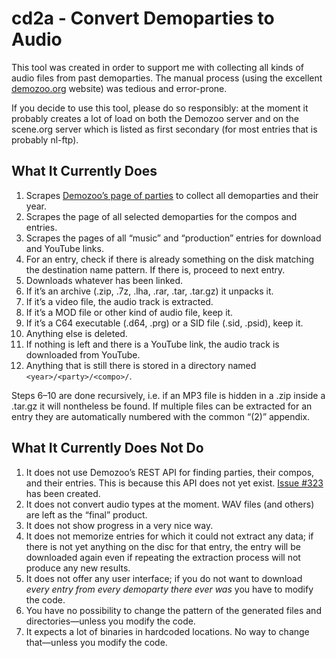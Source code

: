 # cd2a - Convert Demoparties to Audio

This tool was created in order to support me with collecting all kinds of audio files from past demoparties. The manual process (using the excellent [demozoo.org](https://demozoo.org/) website) was tedious and error-prone.

If you decide to use this tool, please do so responsibly: at the moment it probably creates a lot of load on both the Demozoo server and on the scene.org server which is listed as first secondary (for most entries that is probably nl-ftp).

## What It Currently Does

1. Scrapes [Demozoo’s page of parties](https://demozoo.org/parties/by_date/) to collect all demoparties and their year.
2. Scrapes the page of all selected demoparties for the compos and entries.
3. Scrapes the pages of all “music” and “production” entries for download and YouTube links.
4. For an entry, check if there is already something on the disk matching the destination name pattern. If there is, proceed to next entry.
5. Downloads whatever has been linked.
6. If it’s an archive (.zip, .7z, .lha, .rar, .tar, .tar.gz) it unpacks it.
7. If it’s a video file, the audio track is extracted.
8. If it’s a MOD file or other kind of audio file, keep it.
9. If it’s a C64 executable (.d64, .prg) or a SID file (.sid, .psid), keep it.
10. Anything else is deleted.
11. If nothing is left and there is a YouTube link, the audio track is downloaded from YouTube.
12. Anything that is still there is stored in a directory named `<year>/<party>/<compo>/`.

Steps 6–10 are done recursively, i.e. if an MP3 file is hidden in a .zip inside a .tar.gz it will nontheless be found. If multiple files can be extracted for an entry they are automatically numbered with the common “(2)” appendix.

## What It Currently Does Not Do

1. It does not use Demozoo’s REST API for finding parties, their compos, and their entries. This is because this API does not yet exist. [Issue #323](https://github.com/demozoo/demozoo/issues/323) has been created.
2. It does not convert audio types at the moment. WAV files (and others) are left as the “final” product.
3. It does not show progress in a very nice way.
4. It does not memorize entries for which it could not extract any data; if there is not yet anything on the disc for that entry, the entry will be downloaded again even if repeating the extraction process will not produce any new results.
5. It does not offer any user interface; if you do not want to download _every entry from every demoparty there ever was_ you have to modify the code.
6. You have no possibility to change the pattern of the generated files and directories—unless you modify the code.
7. It expects a lot of binaries in hardcoded locations. No way to change that—unless you modify the code.
